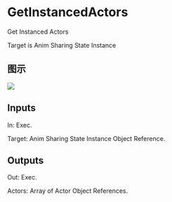 # GetInstancedActors

Get Instanced Actors

Target is Anim Sharing State Instance

## 图示

![]($-20221218-17540769.png)

## Inputs

In: Exec.

Target: Anim Sharing State Instance Object Reference.  

## Outputs

Out: Exec.

Actors: Array of Actor Object References.

